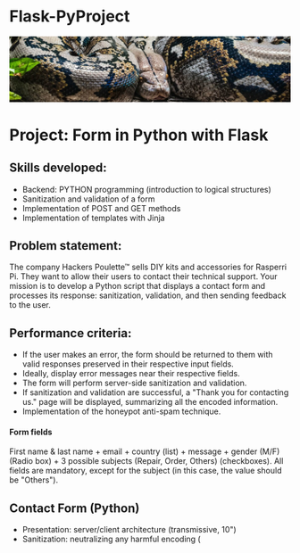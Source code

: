 # Flask-PyProject
![alt text](/img/banner.png)
# Project: Form in Python with Flask

## Skills developed:
* Backend: PYTHON programming (introduction to logical structures)
* Sanitization and validation of a form
* Implementation of POST and GET methods
* Implementation of templates with Jinja

## Problem statement:
The company Hackers Poulette™ sells DIY kits and accessories for Rasperri Pi. They want to allow their users to contact their technical support. Your mission is to develop a Python script that displays a contact form and processes its response: sanitization, validation, and then sending feedback to the user.

## Performance criteria:
* If the user makes an error, the form should be returned to them with valid responses preserved in their respective input fields.
* Ideally, display error messages near their respective fields.
* The form will perform server-side sanitization and validation.
* If sanitization and validation are successful, a "Thank you for contacting us." page will be displayed, summarizing all the encoded information.
* Implementation of the honeypot anti-spam technique.

#### Form fields
First name & last name + email + country (list) + message + gender (M/F) (Radio box) + 3 possible subjects (Repair, Order, Others) (checkboxes). All fields are mandatory, except for the subject (in this case, the value should be "Others").

## Contact Form (Python)
* Presentation: server/client architecture (transmissive, 10")
* Sanitization: neutralizing any harmful encoding (<script>)
* Validation: mandatory fields + valid email
* Sending + Feedback
* NO NEED FOR JAVASCRIPT OR CSS

#### At the end of this project, you should be able to:
- Explain the difference between a POST request and a GET request.
- Protect yourself against XSS vulnerabilities.
- Protect yourself against SSTI attacks.
- Use a micro framework.
- Perform a deployment.

-----------------------------------------------------------------

## **1.** Flask Web Framework

### What is Flask?

**Flask** is a lightweight, micro web framework for Python, designed to be easy to use and to help developers get started quickly with web development. 
It’s known for its simplicity and flexibility, allowing developers to choose the tools and libraries they want to use.

### Key Features of Flask

1. **Minimalistic**: Flask provides the basic tools to get a web server up and running with minimal setup, but it doesn't include any default database, form handling, or other components that you might find in more extensive frameworks like Django. This gives developers the freedom to add only what they need.

2. **Modular and Extensible**: Flask is designed to be extended. It supports extensions that add application features as if they were implemented in Flask itself. There are extensions for database integration, form validation, upload handling, and more.

3. **Built-in Development Server and Debugger**: Flask includes a built-in development server and a debugger, which makes the development process easier and more efficient.

4. **RESTful Request Dispatching**: Flask makes it easy to build RESTful APIs by providing tools to handle HTTP requests and route URLs to specific pieces of code.

5. **Jinja2 Templating**: Flask uses Jinja2 as its templating engine, allowing you to separate your HTML from your Python code.

### How Flask Works

Here’s a simple example of a Flask application in `app.py`:

```python
from flask import Flask, request, render_template, redirect, url_for

app = Flask(__name__)

# Route for handling the home page
@app.route('/')
def home():
    return "Hello, Flask!"

# Route for handling a form submission
@app.route('/submit', methods=['POST'])
def submit_form():
    first_name = request.form['first_name']
    last_name = request.form['last_name']
    email = request.form['email']
    # Process the form data here
    return f"Form submitted by {first_name} {last_name} with email {email}"

if __name__ == '__main__':
    app.run(debug=True)
```

### How to run a Flask Application

1. Ensure you have Python installed.
2. Install Flask using pip:

```bash
pip install Flask
```

3. Save the above code in a file named `app.py`.
4. Run the application:

```bash
python app.py
```

5. Open a web browser and navigate to http://127.0.0.1:5000/ to see the output or if you are using Visual Code just click on the link displayed in the terminal.

![alt text](/img/flask-terminal.png)

### Flask and Web Security
Regarding security, Flask allows you to implement various measures to protect against web vulnerabilities like XSS and SSTI. 

For example, you can use the following strategies in your Flask backend:

1. Sanitize Inputs: Always sanitize and validate user inputs.
2. Escape Outputs: Use Flask’s built-in Jinja2 templating to automatically escape user inputs before rendering them in HTML.
3. CSRF Protection: Use Flask extensions like Flask-WTF to protect forms from Cross-Site Request Forgery (CSRF) attacks.
4. Content Security Policy: Set appropriate security headers, such as Content Security Policy (CSP), to mitigate risks.

## **2.** Project

For this project I installed Flask via my terminal and I ran it via Visual code.
First I prepared my tree structure for my files.

I linked a folder to Visual code with flask and created my files: contact.html, thank_you.html.  I also have my app.py ready to be coded.

![alt text](/img/arbo-flask.png)

Here are the links for each scripts I used for this project.

1. [app.py](https://github.com/Cosimo-CS/Flask-PyProject/blob/main/app.py)
2. [contact.html](https://github.com/Cosimo-CS/Flask-PyProject/blob/main/contact.html)
3. [thank_you.html](https://github.com/Cosimo-CS/Flask-PyProject/blob/main/thank_you.html)

Here below you can see the results:

![alt text](/img/contact-html.png)
![alt text](/img/thanks-html.png)

As you can see in the terminal below, each actions that I'm doing in the web page are tracked.

![alt text](/img/terminal.png)


## **3.** Miscellaneous

### **1.** Explain the difference between a POST request and a GET request.

- POST request: The request data is sent in the body of the HTTP request. Used to send sensitive data such as passwords, credit card information, etc. Often used for actions that modify the state of the server, such as sending forms.

- GET request: The request data is sent in the URL as request parameters. Used to retrieve resources from the server. The data is visible in the URL, making it less secure for sensitive information. Used for non-destructive requests such as reading data.

### **2.** Protect yourself against XSS vulnerabilities.

**What is an XSS attack ?**

Cross-Site Scripting (XSS) is a type of security vulnerability that allows attackers to inject malicious scripts into web pages viewed by other users. These scripts can steal data, hijack user sessions, or perform actions on behalf of the user.

**How does XSS work?**

1. **Injection**: An attacker injects a malicious script into a web application. This can happen through user input fields, URLs, or other methods.
2. **Execution**: When another user visits the affected page, the malicious script is executed by their browser.
3. **Impact**: The script can steal sensitive information (like cookies), redirect users to malicious sites, or perform actions without the user's consent.

**Types of XSS**

- Stored XSS
The malicious script is stored on the server (e.g., in a database) and served to users whenever they access the affected page.
**Example**: An attacker posts a comment containing a script on a forum. Every time users view the comment, the script runs.

- Reflected XSS
The malicious script is reflected off the web server, usually via a URL parameter or form input, and executed immediately.
**Example**: An attacker sends a victim a link with a malicious script in the URL. When the victim clicks the link, the script runs.

- DOM-based XSS
The vulnerability is in the client-side code (JavaScript) that modifies the DOM. The attack happens entirely on the client-side.
**Example**: A script reads data from the URL and dynamically updates the page without proper sanitization.

**Example of a vulnerable code**
```html
<form action="/search" method="get">
  <input type="text" name="query">
  <input type="submit" value="Search">
</form>
```

**Protection against XSS attacks :**

Use of security libraries: Use dedicated security libraries that provide additional functionality to prevent XSS attacks, such as bleach or html_sanitizer.

**I choosed to use html_sanitizer and Jinja2 because:**

`html_sanitizer` is a Python library used to clean and sanitize HTML content. It is designed to remove potentially dangerous or unwanted elements and attributes from HTML code, which can help prevent Cross-Site Scripting (XSS) attacks and ensure that the HTML content is safe to display.

**Why use HTML sanitizer?**

1. **Security**: Sanitizing HTML input prevents malicious users from injecting harmful scripts or code into your web application, which can be used to steal data, deface websites, or perform other malicious activities.
2. **Consistency**: It helps maintain consistent and clean HTML content by removing unwanted tags and attributes.
3. **Compliance**: Ensures that user-generated content adheres to your HTML standards and policies.

**How does it work?**

`html_sanitizer` works by parsing the HTML content and removing or escaping any elements or attributes that are not in the allowed list. This includes:
- Removing scripts, iframes, and other potentially harmful tags.
- Removing or sanitizing attributes that could be used for malicious purposes, like `onload`, `onclick`, etc.
- Ensuring that the content adheres to a specified whitelist of allowed tags and attributes.


`Jinja2` is a modern and designer-friendly templating engine for Python web frameworks. It allows you to create dynamic HTML pages by embedding Python-like expressions in your HTML.

**Key Features**

- **Template Inheritance**: Allows you to reuse common layout structures.
- **Variables**: Dynamically insert values into your HTML.
- **Control Structures**: Use loops and conditionals to control the rendering of your HTML.
- **Filters**: Modify the display of variables.

**How Jinja2 Works**

- A template is an HTML file with placeholders for dynamic content. These placeholders are called variables and control structures.
- Rendering is the process of combining a template with data to produce a final HTML document.

Here below you can find an example of how to use it in an html code.

![alt text](/img/ex-jinja2.png)

### **3.** Protect yourself against SSTI attacks.

**What is SSTI?**

Server-Side Template Injection (SSTI) is a type of security vulnerability that occurs when an attacker can inject malicious code into a template, which is then executed on the server. This happens due to improper handling of user input in templating engines.

**How does SSTI works?**

1. **Templating Engines**: Web applications use templating engines (like Jinja2, Twig, or EJS) to dynamically generate HTML pages.
2. **User Input**: If user input is directly included in templates without proper sanitization or validation, it can lead to SSTI.
3. **Execution**: Malicious code injected into the template is executed on the server, potentially giving attackers access to sensitive data, server control, or other resources.

**Example of a vulnerable code**

```python
from flask import Flask, request, render_template_string

app = Flask(__name__)

@app.route('/greet')
def greet():
    name = request.args.get('name')
    template = f"Hello, {name}!"
    return render_template_string(template)
```

**Why is it vulnerable ?**

In this code:

- User Input: The user's input is retrieved from the query parameter name using request.args.get('name').
- Template Injection: The user input is directly embedded into a template string template = f"Hello, {name}!".
- Rendering: The render_template_string function is used to render the template, which processes the embedded user input as part of the template.

This allows an attacker to inject malicious template code via the name parameter, which can then be executed on the server.

**Consequences of SSTI attacks**

- Data Theft: Access sensitive information like database credentials, environment variables, or files on the server.
- Remote Code Execution: Run arbitrary code on the server, potentially taking full control of the server.
- Defacement: Modify the content of the website to mislead or deface the application.

**How to prevent and fix it?**

- Input Validation: Ensure that user input is properly validated and sanitized before including it in templates.
- Use Safe Functions: Use templating engine functions that are designed to handle user input safely.
- Template Escaping: Escape special characters in templates to prevent code execution.

To prevent SSTI, sanitize the user input to ensure it does not contain any executable code.

```python
from flask import Flask, request, render_template_string
from html import escape

app = Flask(__name__)

@app.route('/greet')
def greet():
    name = escape(request.args.get('name', ''))
    template = f"Hello, {name}!"
    return render_template_string(template)

```

In the code above:

- The escape function from the html module is used to sanitize the user input by escaping any special characters.
- This prevents any user input from being executed as code within the template.

By escaping the user input, you ensure that the input is treated as plain text and not executable code, thus mitigating the risk of SSTI.
